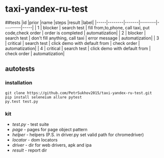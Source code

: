 # taxi-yandex-ru-test

##tests
|id   |prior   |name   |steps   |result   |label|
|-----|--------|-------|--------|---------|-----|
| 1  | blocker  | search test  | fill from,to,phone, call taxi, put code,check order  |  order is completed | automatization|
|  2 | blocker  | search test  | don't fill anything, call taxi  | error message  | automatization|
| 3  |  critical | search test   | click demo with default from  | check order  | automatization|
| 4  |  critical | search test   | click demo with default from  | check order  | automatization|

## autotests
### installation
```
git clone https://github.com/PetrSukhov2015/taxi-yandex-ru-test.git
pip install seleneium allure pytest
py.test test.py
```

### kit
- *test.py* - test suite
- *page* - pages for page object pattern
- *helper* - helpers (P.S. in driver.py set valid path for chromedriver)
- *locator* - dom locators
- *driver* - dir for web drivers, apk and ipa
- *result* - report dir

